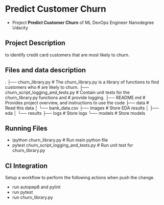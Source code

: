 # Predict Customer Churn

- Project **Predict Customer Churn** of ML DevOps Engineer Nanodegree Udacity

## Project Description
to identify credit card customers that are most likely to churn.

## Files and data description
.
├── churn_library.py     # The churn_library.py is a library of functions to find customers who                            # are likely to churn.
├── churn_script_logging_and_tests.py # Contain unit tests for the churn_library.py functions and                                       # provide logging.
├── README.md            # Provides project overview, and instructions to use the code
├── data                 # Read this data
│   └── bank_data.csv
├── images               # Store EDA results 
│   ├── eda
│   └── results
├── logs                 # Store logs
└── models               # Store models

## Running Files
* ipython churn_library.py # Run main python file
* pytest churn_script_logging_and_tests.py # Run unit test for churn_library.py

## CI Integration
Setup a workflow to perform the following actions when push the change.
* run autopep8 and pylint
* run pytest
* run churn_library.py
